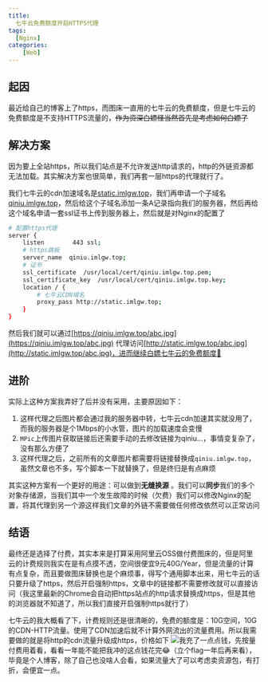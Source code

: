 ```yaml
---
title: 
  七牛云免费额度开启HTTPS代理
tags:
  [Nginx]
categories:
 	[Web]
---
```


## 起因
最近给自己的博客上了https，而图床一直用的七牛云的免费额度，但是七牛云的免费额度是不支持HTTPS流量的，~~作为资深白嫖怪当然首先是考虑如何白嫖了~~

## 解决方案
因为要上全站https，所以我们站点是不允许发送http请求的，http的外链资源都无法加载。其实解决方案也很简单，我们再套一层https的代理就行了。

我们七牛云的cdn加速域名是[static.imlgw.top]()，我们再申请一个子域名[qiniu.imlgw.top]()，然后给这个子域名添加一条A记录指向我们的服务器，然后再给这个域名申请一套ssl证书上传到服务器上，然后就是对Nginx的配置了

```sh
# 配置https代理
server {
    listen        443 ssl;
    # https跳板
    server_name  qiniu.imlgw.top;
    # 证书
    ssl_certificate  /usr/local/cert/qiniu.imlgw.top.pem;
    ssl_certificate_key  /usr/local/cert/qiniu.imlgw.top.key;
    location / {
        # 七牛云CDN域名
        proxy_pass http://static.imlgw.top;
    }
}
```
然后我们就可以通过[https://qiniu.imlgw.top/abc.jpg](https://qiniu.imlgw.top/abc.jpg)
 代理访问[http://static.imlgw.top/abc.jpg](http://static.imlgw.top/abc.jpg)，进而继续白嫖七牛云的免费额度🤣

 ## 进阶

实际上这种方案我弄好了后并没有采用，主要原因如下：

1. 这样代理之后图片都会通过我的服务器中转，七牛云cdn加速其实就没用了，而我的服务器是个1Mbps的小水管，图片的加载速度会变慢
2. `MPic`上传图片获取链接后还需要手动的去修改链接为qiniu...，事情变复杂了，没有那么方便了
3. 这样代理之后，之前所有的文章图片都需要将链接替换成`qiniu.imlgw.top`，虽然文章也不多，写个脚本一下就替换了，但是终归是有点麻烦

其实这种方案有一个更好的用途：可以做到**无缝换源** 。我们可以**同步**我们的多个对象存储源，当我们其中一个发生故障的时候（欠费）我们可以修改Nginx的配置，将其代理到另一个源这样我们文章的外链不需要做任何修改依然可以正常访问

## 结语
最终还是选择了付费，其实本来是打算采用阿里云OSS做付费图床的，但是阿里云的计费规则我实在是有点摸不透，空间很便宜9元40G/Year，但是流量的计算有点复杂，而且要做图床替换也是个麻烦事，得写个通用脚本出来，用七牛云的话只要升级了https，然后开启强制https，文章中的链接都不需要修改就可以直接访问（我这里最新的Chrome会自动把https站点的http请求替换成https，但是其他的浏览器就不知道了，所以我们直接开启强制https就行了）

七牛云的我大概看了下，计费规则还是很清晰的，免费的额度是：10G空间，10G的CDN-HTTP流量。使用了CDN加速后就不计算外网流出的流量费用。所以我需要做的就是将http的cdn流量升级成https，价格如下
![](https://i.loli.net/2021/02/23/HDhXPIkGSvmRuK4.png)我充了一点点钱，先按量付费用着看，看看一年能不能把我冲的这点钱花完😂（立个flag一年后再来看），毕竟是个人博客，除了自己也没啥人会看，如果流量大了可以考虑卖资源包，有打折，会便宜一点。
